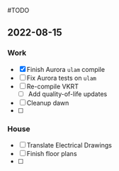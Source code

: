 #TODO

## 2022-08-15

### Work
  - [x] Finish Aurora `ulam`  compile
  - [ ] Fix Aurora tests on `ulam`
  - [ ] Re-compile VKRT
	  - [ ] Add quality-of-life updates
  - [ ] Cleanup dawn
  - [ ] 

### House
  - [ ] Translate Electrical Drawings
  - [ ] Finish floor plans
  - [ ] 
